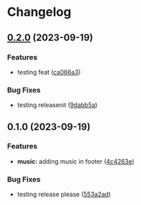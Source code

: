 # Changelog

## [0.2.0](https://github.com/mayankmahavar111/nextJSBlog/compare/v0.1.0...v0.2.0) (2023-09-19)


### Features

* testing feat ([ca066a3](https://github.com/mayankmahavar111/nextJSBlog/commit/ca066a320033ce7eeaa5b01a2bc6a7b3d65d10eb))


### Bug Fixes

* testing releasenit ([9dabb5a](https://github.com/mayankmahavar111/nextJSBlog/commit/9dabb5abc20755b733dc744d8ed1176cd9ee75b9))

## 0.1.0 (2023-09-19)


### Features

* **music:** adding music in footer ([4c4263e](https://github.com/mayankmahavar111/nextJSBlog/commit/4c4263e7203038b1ecc90a3ed07a0e821660a081))


### Bug Fixes

* testing release please ([553a2ad](https://github.com/mayankmahavar111/nextJSBlog/commit/553a2addb586b138e37c87d536d557b302390e38))
